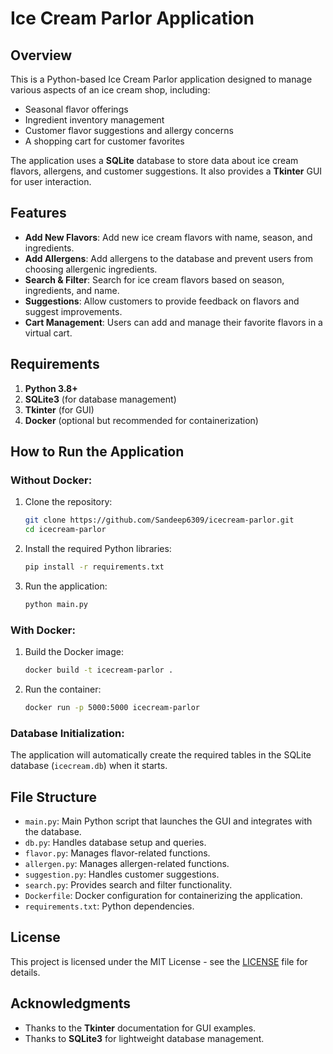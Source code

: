 # Ice Cream Parlor Application

## Overview

This is a Python-based Ice Cream Parlor application designed to manage various aspects of an ice cream shop, including:

- Seasonal flavor offerings
- Ingredient inventory management
- Customer flavor suggestions and allergy concerns
- A shopping cart for customer favorites

The application uses a **SQLite** database to store data about ice cream flavors, allergens, and customer suggestions. It also provides a **Tkinter** GUI for user interaction.

## Features

- **Add New Flavors**: Add new ice cream flavors with name, season, and ingredients.
- **Add Allergens**: Add allergens to the database and prevent users from choosing allergenic ingredients.
- **Search & Filter**: Search for ice cream flavors based on season, ingredients, and name.
- **Suggestions**: Allow customers to provide feedback on flavors and suggest improvements.
- **Cart Management**: Users can add and manage their favorite flavors in a virtual cart.

## Requirements

1. **Python 3.8+**  
2. **SQLite3** (for database management)
3. **Tkinter** (for GUI)
4. **Docker** (optional but recommended for containerization)

## How to Run the Application

### Without Docker:

1. Clone the repository:
    ```bash
    git clone https://github.com/Sandeep6309/icecream-parlor.git
    cd icecream-parlor
    ```

2. Install the required Python libraries:
    ```bash
    pip install -r requirements.txt
    ```

3. Run the application:
    ```bash
    python main.py
    ```

### With Docker:

1. Build the Docker image:
    ```bash
    docker build -t icecream-parlor .
    ```

2. Run the container:
    ```bash
    docker run -p 5000:5000 icecream-parlor
    ```

### Database Initialization:
The application will automatically create the required tables in the SQLite database (`icecream.db`) when it starts.

## File Structure

- `main.py`: Main Python script that launches the GUI and integrates with the database.
- `db.py`: Handles database setup and queries.
- `flavor.py`: Manages flavor-related functions.
- `allergen.py`: Manages allergen-related functions.
- `suggestion.py`: Handles customer suggestions.
- `search.py`: Provides search and filter functionality.
- `Dockerfile`: Docker configuration for containerizing the application.
- `requirements.txt`: Python dependencies.

## License

This project is licensed under the MIT License - see the [LICENSE](LICENSE) file for details.

## Acknowledgments

- Thanks to the **Tkinter** documentation for GUI examples.
- Thanks to **SQLite3** for lightweight database management.

